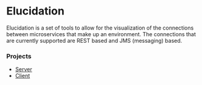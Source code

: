 # Elucidation
Elucidation is a set of tools to allow for the visualization of the connections between microservices that make up an 
environment.  The connections that are currently supported are REST based and JMS (messaging) based.
### Projects
* [Server](elucidation-server/README.md)
* [Client](elucidation-client/README.md)


